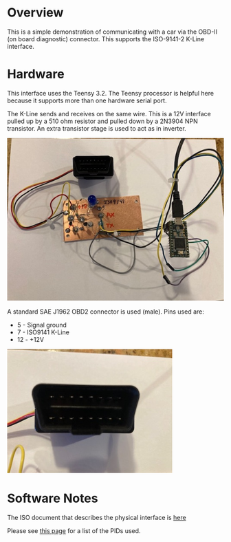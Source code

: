Overview
========

This is a simple demonstration of communicating with a car via the OBD-II (on board diagnostic)
connector.  This supports the ISO-9141-2 K-Line interface. 

Hardware
========

This interface uses the Teensy 3.2.  The Teensy processor is helpful here because it supports more 
than one hardware serial port.

The K-Line sends and receives on the same wire.  This is a 12V interface pulled up by a 510 ohm resistor and pulled down by a 2N3904 NPN transistor.  An extra transistor stage is used to act as in inverter.

![](images/IMG_1607.jpg)

A standard SAE J1962 OBD2 connector is used (male).  Pins used are:
* 5 - Signal ground 
* 7 - ISO9141 K-Line
* 12 - +12V

![](images/IMG_1609.jpg)

Software Notes
==============

The ISO document that describes the physical interface is [here](https://andrewrevill.co.uk/ReferenceLibrary/OBDII%20Specifications%20-%20ISO-9141-2%20(Physical).pdf)

Please see [this page](https://en.wikipedia.org/wiki/OBD-II_PIDs) for a list of the PIDs used.

